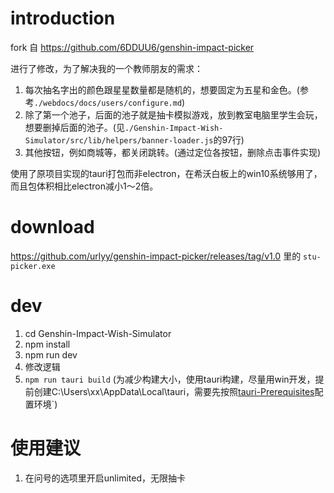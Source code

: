 # introduction
fork 自 https://github.com/6DDUU6/genshin-impact-picker

进行了修改，为了解决我的一个教师朋友的需求：
1. 每次抽名字出的颜色跟星星数量都是随机的，想要固定为五星和金色。(参考`./webdocs/docs/users/configure.md`)
2. 除了第一个池子，后面的池子就是抽卡模拟游戏，放到教室电脑里学生会玩，想要删掉后面的池子。(见`./Genshin-Impact-Wish-Simulator/src/lib/helpers/banner-loader.js`的97行)
3. 其他按钮，例如商城等，都关闭跳转。(通过定位各按钮，删除点击事件实现)

使用了原项目实现的tauri打包而非electron，在希沃白板上的win10系统够用了，而且包体积相比electron减小1～2倍。


# download
https://github.com/urlyy/genshin-impact-picker/releases/tag/v1.0 里的 `stu-picker.exe`

# dev
<!-- ## 1. 修改页面 -->
1. cd Genshin-Impact-Wish-Simulator
2. npm install
3. npm run dev
4. 修改逻辑
5. `npm run tauri build` (为减少构建大小，使用tauri构建，尽量用win开发，提前创建C:\Users\xx\AppData\Local\tauri，需要先按照[tauri-Prerequisites](https://v1.tauri.app/v1/guides/getting-started/prerequisites/)配置环境`)
<!-- 7. 然后将生成的目录 `.vercel/output/static` 手动拷贝为 `electron-static/static` 目录，覆盖原有文件。 -->

<!-- ## 2. 打包为桌面端
1. cd electron-static
2. `npm install`(如果在执行`npm install`时出现了electron相关的错误，可参考[这篇文章](https://blog.csdn.net/qq_45634593/article/details/145496892)的方法来修改针对electron的镜像源)
3. npm run build-win -->

# 使用建议
1. 在问号的选项里开启unlimited，无限抽卡
